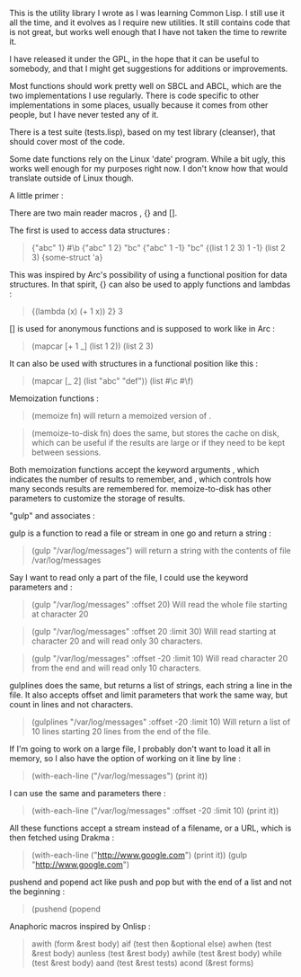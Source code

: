 This is the utility library I wrote as I was learning Common Lisp. I still use it all the time, and it evolves as I require new utilities. It still contains code that is not great, but works well enough that I have not taken the time to rewrite it.

I have released it under the GPL, in the hope that it can be useful to somebody, and that I might get suggestions for additions or improvements.

Most functions should work pretty well on SBCL and ABCL, which are the two implementations I use regularly. There is code specific to other implementations in some places, usually because it comes from other people, but I have never tested any of it.

There is a test suite (tests.lisp), based on my test library (cleanser), that should cover most of the code.

Some date functions rely on the Linux 'date' program. While a bit ugly, this works well enough for my purposes right now. I don't know how that would translate outside of Linux though.




A little primer :

There are two main reader macros , {} and [].

The first is used to access data structures :
> {"abc" 1} 
#\b
> {"abc" 1 2}
"bc"
> {"abc" 1 -1}
"bc"
> {(list 1 2 3) 1 -1}
(list 2 3)
> {some-struct 'a}
<value of slot a>

This was inspired by Arc's possibility of using a functional position for data structures. In that spirit, {} can also be used to apply functions and lambdas :
> {(lambda (x) (+ 1 x)) 2}
3

[] is used for anonymous functions and is supposed to work like in Arc :
> (mapcar [+ 1 _] (list 1 2))
(list 2 3)

It can also be used with structures in a functional position like this :
> (mapcar [_ 2] (list "abc" "def"))
(list #\c #\f)


Memoization functions :

> (memoize fn)
will return a memoized version of <fn>. 

> (memoize-to-disk fn)
does the same, but stores the cache on disk, which can be useful if the results are large or if they need to be kept between sessions.

Both memoization functions accept the keyword arguments <remember-last>, which indicates the number of results to remember, and <expire>, which controls how many seconds results are remembered for. memoize-to-disk has other parameters to customize the storage of results.


"gulp" and associates :

gulp is a function to read a file or stream in one go and return a string :
> (gulp "/var/log/messages")
will return a string with the contents of file /var/log/messages

Say I want to read only a part of the file, I could use the keyword parameters <offset> and <limit> :
> (gulp "/var/log/messages" :offset 20)
Will read the whole file starting at character 20

> (gulp "/var/log/messages" :offset 20 :limit 30)
Will read starting at character 20 and will read only 30 characters.

> (gulp "/var/log/messages" :offset -20 :limit 10)
Will read character 20 from the end and will read only 10 characters.

gulplines does the same, but returns a list of strings, each string a line in the file. It also accepts offset and limit parameters that work the same way, but count in lines and not characters.
> (gulplines "/var/log/messages" :offset -20 :limit 10)
Will return a list of 10 lines starting 20 lines from the end of the file.

If I'm going to work on a large file, I probably don't want to load it all in memory, so I also have the option of working on it line by line :
> (with-each-line ("/var/log/messages") (print it))

I can use the same <offset> and <limit> parameters there :
> (with-each-line ("/var/log/messages" :offset -20 :limit 10) (print it))

All these functions accept a stream instead of a filename, or a URL, which is then fetched using Drakma :
> (with-each-line ("http://www.google.com") (print it))
> (gulp "http://www.google.com")


pushend and popend act like push and pop but with the end of a list and not the beginning :
> (pushend
> (popend


Anaphoric macros inspired by Onlisp :
> awith (form &rest body)
> aif (test then &optional else)
> awhen (test &rest body)
> aunless (test &rest body)
> awhile (test &rest body)
> while (test &rest body)
> aand (test &rest tests)
> acond (&rest forms)

